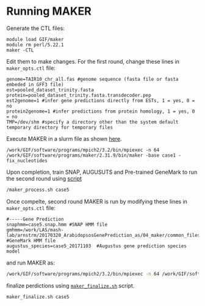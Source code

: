 # Running MAKER


Generate the CTL files:

```
module load GIF/maker
module rm perl/5.22.1
maker -CTL
```

Edit them to make changes. For the first round, change these lines in `maker_opts.ctl` file:

```
genome=TAIR10_chr_all.fas #genome sequence (fasta file or fasta embeded in GFF3 file)
est=pooled_dataset_trinity.fasta
protein=pooled_dataset_trinity.fasta.transdecoder.pep
est2genome=1 #infer gene predictions directly from ESTs, 1 = yes, 0 = no
protein2genome=1 #infer predictions from protein homology, 1 = yes, 0 = no
TMP=/dev/shm #specify a directory other than the system default temporary directory for temporary files
```

Execute MAKER in a slurm file as shown [here](case5-maker.slurm).

```
/work/GIF/software/programs/mpich2/3.2/bin/mpiexec -n 64 /work/GIF/software/programs/maker/2.31.9/bin/maker -base case1 -fix_nucleotides
```

Upon completion, train SNAP, AUGUSUTS and Pre-trained GeneMark to run the second round using [script](../scripts/maker_process.sh)

```bash
/maker_process.sh case5
```

Once compelte, second round MAKER is run by modifying these lines in `maker_opts.ctl` file:


```
#-----Gene Prediction
snaphmm=case5.snap.hmm #SNAP HMM file
gmhmm=/work/LAS/mash-lab/arnstrm/20170320_ArabidopsosGenePrediction_as/04_maker/common_files/gmhmm.mod #GeneMark HMM file
augustus_species=case5_20171103  #Augustus gene prediction species model
```

and run MAKER as:

```bash
/work/GIF/software/programs/mpich2/3.2/bin/mpiexec -n 64 /work/GIF/software/programs/maker/2.31.9/bin/maker -base case5 -fix_nucleotides
```

finalize perdictions using [`maker_finalize.sh`](../scripts/maker_finalize.sh) script.

```bash
maker_finalize.sh case5
```

